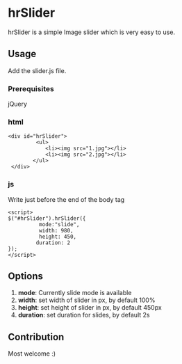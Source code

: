 # hrSlider

hrSlider is a simple Image slider which is very easy to use.

## Usage
Add the slider.js file.

### Prerequisites
jQuery

### html
```
<div id="hrSlider">
         <ul>
            <li><img src="1.jpg"></li>
            <li><img src="2.jpg"></li>
        </ul>
 </div>
 ```

### js
Write just before the end of the body tag

```
<script>
$("#hrSlider").hrSlider({
          mode:"slide",
          width: 980,
          height: 450,
         duration: 2
});
</script>
```

## Options

1. **mode**: Currently slide mode is available
2. **width**: set width of slider in px, by default 100% 
3. **height**: set height of slider in px, by default 450px
4. **duration**: set duration for slides, by default 2s

## Contribution
Most welcome :)
